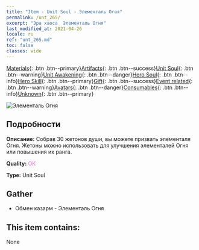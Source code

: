 ```yaml
---
title: "Item - Unit Soul - Элементаль Огня"
permalink: /unt_265/
excerpt: "Эра хаоса  Элементаль Огня"
last_modified_at: 2021-04-26
locale: ru
ref: "unt_265.md"
toc: false
classes: wide
---
```

 [Materials](/ItemsRU/){: .btn .btn--primary}[Artifacts](/ItemsRU/Artifacts/){: .btn .btn--success}[Unit Soul](/ItemsRU/UnitSoul/){: .btn .btn--warning}[Unit Awakening](/ItemsRU/UnitAwakening/){: .btn .btn--danger}[Hero Soul](/ItemsRU/HeroSoul/){: .btn .btn--info}[Hero Skill](/ItemsRU/HeroSkill/){: .btn .btn--primary}[Gift](/ItemsRU/Gift/){: .btn .btn--success}[Event related](/ItemsRU/Events/){: .btn .btn--warning}[Avatars](/ItemsRU/Avatars/){: .btn .btn--danger}[Consumables](/ItemsRU/Consumables/){: .btn .btn--info}[Unknown](/ItemsRU/Unknown/){: .btn .btn--primary}

 ![Элементаль Огня](/images/u/ti_liehuoyuansu.jpg)

## Подробности
 **Описание:** Собрав 30 жетонов души, вы можете призвать элементаля Огня. Жетоны можно использовать для улучшения элементалей Огня или повышения их ранга.

 **Quality:** <span style="color: #DA70D6">OK</span>

 **Type:** Unit Soul

## Gather

*    Обмен казарм - Элементаль Огня 

## This item contains:

  None

